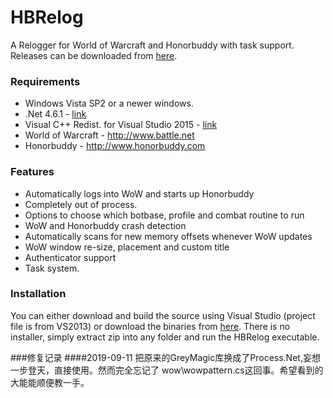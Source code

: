 # HBRelog
A Relogger for World of Warcraft and Honorbuddy with task support. 
Releases can be downloaded from [here](https://github.com/highvoltz/HBRelog/releases/latest).

### Requirements
* Windows Vista SP2 or a newer windows. 
* .Net 4.6.1 - [link](https://www.microsoft.com/en-us/download/details.aspx?id=49982)
* Visual C++ Redist. for Visual Studio 2015 - [link](https://www.microsoft.com/en-us/download/details.aspx?id=48145)
* World of Warcraft - http://www.battle.net
* Honorbuddy - http://www.honorbuddy.com

### Features
* Automatically logs into WoW and starts up Honorbuddy
* Completely out of process.
* Options to choose which botbase, profile and combat routine to run
* WoW and Honorbuddy crash detection
* Automatically scans for new memory offsets whenever WoW updates
* WoW window re-size, placement and custom title
* Authenticator support
* Task system. 

### Installation 
You can either download and build the source using Visual Studio (project file is from VS2013)
or download the binaries from [here](https://github.com/highvoltz/HBRelog/releases/latest).
There is no installer, simply extract zip into any folder and run the HBRelog executable.



###修复记录
####2019-09-11 
把原来的GreyMagic库换成了Process.Net,妄想一步登天，直接使用。然而完全忘记了 wow\wowpattern.cs这回事。希望看到的大能能顺便教一手。


